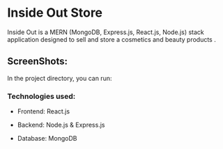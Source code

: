 # Inside Out Store

Inside Out is a MERN (MongoDB, Express.js, React.js, Node.js) stack application designed to sell and store a cosmetics and beauty products .
## ScreenShots:

In the project directory, you can run:

###  Technologies used:
- Frontend: React.js

- Backend: Node.js & Express.js

- Database: MongoDB


